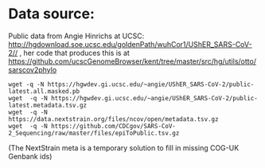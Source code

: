 # Data source:

Public data from Angie Hinrichs at UCSC: http://hgdownload.soe.ucsc.edu/goldenPath/wuhCor1/UShER_SARS-CoV-2// , her code that produces this is at https://github.com/ucscGenomeBrowser/kent/tree/master/src/hg/utils/otto/sarscov2phylo


```
wget -q -N https://hgwdev.gi.ucsc.edu/~angie/UShER_SARS-CoV-2/public-latest.all.masked.pb
wget  -q -N https://hgwdev.gi.ucsc.edu/~angie/UShER_SARS-CoV-2/public-latest.metadata.tsv.gz
wget  -q -N https://data.nextstrain.org/files/ncov/open/metadata.tsv.gz
wget  -q -N https://github.com/CDCgov/SARS-CoV-2_Sequencing/raw/master/files/epiToPublic.tsv.gz
```

(The NextStrain meta is a temporary solution to fill in missing COG-UK Genbank ids)
